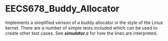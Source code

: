 # EECS678_Buddy_Allocator
Implements a simplified verison of a buddy allocator in the style of the Linux kernel.  There are a number of simple tests included which can be used to create other test cases.  See ***simulator.c*** for how the lines are interpreted.
